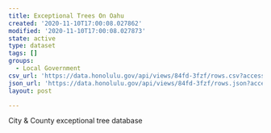 ```yaml
---
title: Exceptional Trees On Oahu
created: '2020-11-10T17:00:08.027862'
modified: '2020-11-10T17:00:08.027873'
state: active
type: dataset
tags: []
groups:
  - Local Government
csv_url: 'https://data.honolulu.gov/api/views/84fd-3fzf/rows.csv?accessType=DOWNLOAD'
json_url: 'https://data.honolulu.gov/api/views/84fd-3fzf/rows.json?accessType=DOWNLOAD'
layout: post

---
```

City & County exceptional tree database
